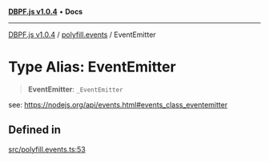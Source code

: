 [**DBPF.js v1.0.4**](../../README.md) • **Docs**

***

[DBPF.js v1.0.4](../../README.md) / [polyfill.events](../README.md) / EventEmitter

# Type Alias: EventEmitter

> **EventEmitter**: `_EventEmitter`

see: https://nodejs.org/api/events.html#events_class_eventemitter

## Defined in

[src/polyfill.events.ts:53](https://github.com/anonhostpi/DBPF.js/blob/bec1c7f946ae1882f8cb333f8c038d29cc8e75d8/src/polyfill.events.ts#L53)
